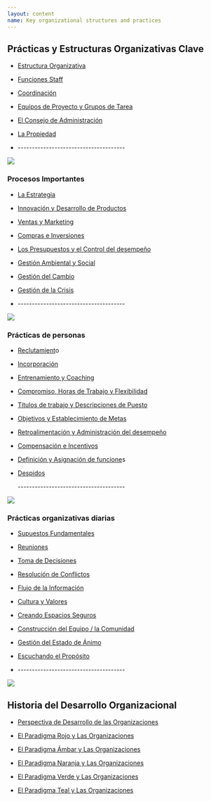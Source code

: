 ```yaml
---
layout: content
name: Key organizational structures and practices
---
```

## Prácticas y Estructuras Organizativas Clave

* [Estructura Organizativa](https://sp.reinventingorganizationswiki.com/theory/organizational-structure/)

* [Funciones Staff](https://sp.reinventingorganizationswiki.com/theory/staff-functions/)
* [Coordinación](https://sp.reinventingorganizationswiki.com/theory/coordination/)
* [Equipos de Proyecto y Grupos de Tarea](https://sp.reinventingorganizationswiki.com/theory/project-teams-and-task-forces/)
* [El Consejo de Administración](https://sp.reinventingorganizationswiki.com/theory/board/)
* [La Propiedad](https://sp.reinventingorganizationswiki.com/theory/ownership/)
* \--------------------------------------

![](/media/key-business-processes.jpg)

### Procesos Importantes

* [La Estrategia](https://sp.reinventingorganizationswiki.com/theory/strategy/)

* [Innovación y Desarrollo de Productos](https://sp.reinventingorganizationswiki.com/theory/innovation-and-product-development/)
* [Ventas y Marketing](https://sp.reinventingorganizationswiki.com/theory/sales-marketing/)
* [Compras e Inversiones](https://sp.reinventingorganizationswiki.com/theory/purchasing-and-investments/)
* [Los Presupuestos y el Control del desempeño](https://sp.reinventingorganizationswiki.com/theory/budgeting-and-controlling/)
* [Gestión Ambiental y Social](https://sp.reinventingorganizationswiki.com/theory/environmental-and-social-management/)
* [Gestión del Cambio](https://sp.reinventingorganizationswiki.com/theory/change-management/)
* [Gestión de la Crisis](https://sp.reinventingorganizationswiki.com/theory/crisis-management/)

<!--EndFragment-->

* \--------------------------------------

![](/media/people-practices.jpg)

### Prácticas de personas

* [Reclutamient](https://sp.reinventingorganizationswiki.com/theory/recruitment/)o
* [Incorporación](https://sp.reinventingorganizationswiki.com/theory/onboarding/)
* [](/theory/commitment-working-hours-and-flexibility/)[Entrenamiento y Coaching](https://sp.reinventingorganizationswiki.com/theory/training-and-coaching/)
* [Compromiso, Horas de Trabajo y Flexibilidad](https://sp.reinventingorganizationswiki.com/theory/commitment-working-hours-and-flexibility/)
* [](/theory/objectives-and-target-setting/)[Títulos de trabajo y Descripciones de Puesto](https://sp.reinventingorganizationswiki.com/theory/job-titles-and-job-descriptions/)
* [Objetivos y Establecimiento de Metas](https://sp.reinventingorganizationswiki.com/theory/objectives-and-target-setting/)
* [](/theory/compensation-and-incentives/)[Retroalimentación y Administración del desempeño](https://sp.reinventingorganizationswiki.com/theory/feedback-and-performance-management/)
* [](/theory/role-definition-and-allocation/)[Compensación e Incentivos](https://sp.reinventingorganizationswiki.com/theory/compensation-and-incentives/)
* [](/theory/dismissal/)[Definición y Asignación de funcione](/theory/dismissal/)s
* [Despidos](https://sp.reinventingorganizationswiki.com/theory/dismissal/)

  \--------------------------------------

![](/media/daily-organizational-practices.jpg)

### Prácticas organizativas diarias

* [Supuestos Fundamentales](https://sp.reinventingorganizationswiki.com/theory/fundamental-assumptions/)

* [Reuniones](https://sp.reinventingorganizationswiki.com/theory/meetings/)
* [Toma de Decisiones](https://sp.reinventingorganizationswiki.com/theory/decision-making/)
* [Resolución de Conflictos](https://sp.reinventingorganizationswiki.com/theory/conflict-resolution/)
* [Flujo de la Información](https://sp.reinventingorganizationswiki.com/theory/information-flow/)
* [Cultura y Valores](https://sp.reinventingorganizationswiki.com/theory/culture-and-values/)
* [Creando Espacios Seguros](https://sp.reinventingorganizationswiki.com/theory/safe-space/)
* [Construcción del Equipo / la Comunidad](https://sp.reinventingorganizationswiki.com/theory/team-and-community-building/)
* [Gestión del Estado de Ánimo](https://sp.reinventingorganizationswiki.com/theory/mood-management/)
* [Escuchando el Propósito](https://sp.reinventingorganizationswiki.com/theory/listening-to-purpose/)


* \--------------------------------------

![](/media/1_018-small.png)

## Historia del Desarrollo Organizacional

* [Perspectiva de Desarrollo de las Organizaciones](https://sp.reinventingorganizationswiki.com/theory/developmental-perspective-on-organizations/)

* [El Paradigma Rojo y Las Organizaciones](https://sp.reinventingorganizationswiki.com/theory/red-organizations/)[](https://sp.reinventingorganizationswiki.com/theory/red-organizations/)
* [El Paradigma Ámbar y Las Organizaciones](https://sp.reinventingorganizationswiki.com/theory/amber-paradigm-and-organizations/)
* [El Paradigma Naranja y Las Organizaciones](https://sp.reinventingorganizationswiki.com/theory/orange-paradigm-and-organizations/)
* [El Paradigma Verde y Las Organizaciones](https://sp.reinventingorganizationswiki.com/theory/green-paradigm-and-organizations/)
* [El Paradigma Teal y Las Organizaciones](https://sp.reinventingorganizationswiki.com/theory/teal-paradigm-and-organizations/)